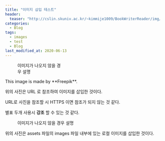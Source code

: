 ```yaml
---
title: "이미지 삽입 테스트"
header:
  teaser: "http://cslin.skuniv.ac.kr/~kimmije1009/BookWriterReader/img/img.jpg"
categories:
  - Blog
tags: 
  - images
  - test
  - Blog
last_modified_at: 2020-06-13
---
```

<figure style="width: 150px" class="align-left">
  <a href="http://cslin.skuniv.ac.kr/~kimmije1009/BookWriterReader/img/img.jpg"></a>
  <figcaption>이미지가 나오지 않을 경우 설명</figcaption>
</figure>
This image is made by **Freepik**.

위의 사진은 URL 로 참조하여 이미지를 삽입한 것이다.

URL로 사진을 참조할 시 HTTPS 이면 참조가 되지 않는 것 같다.

별표 두개 사용시 **강조** 할 수 있는 것 같다.

<figure class="align-center">
  <a href="/assets/images/gof-types.png"></a>
  <figcaption>이미지가 나오지 않을 경우 설명</figcaption>
</figure>

위의 사진은 assets 파일의 images 파일 내부에 있는 로컬 이미지를 삽입한 것이다. 
